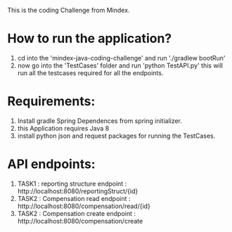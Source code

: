 This is the coding Challenge from Mindex.

# How to run the application?
1.  cd into the 'mindex-java-coding-challenge' and run './gradlew bootRun'
2.  now go into the 'TestCases' folder and run 'python TestAPI.py' this will run all  the testcases required for all the endpoints. 


# Requirements:
1. Install gradle Spring Dependences from spring initializer.
2. this Application requires Java 8
3. install python json and request packages for running the TestCases.

# API endpoints:
1. TASK1 : reporting structure endpoint : http://localhost:8080/reportingStruct/{id}
2. TASK2 : Compensation read endpoint : http://localhost:8080/compensation/read/{id}
3. TASK2 : Compensation create endpoint : http://localhost:8080/compensation/create
